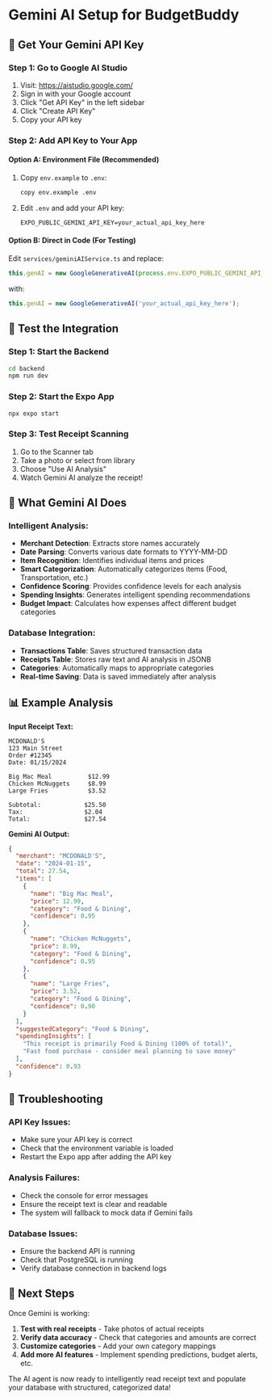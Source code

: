 # Gemini AI Setup for BudgetBuddy

## 🚀 **Get Your Gemini API Key**

### **Step 1: Go to Google AI Studio**
1. Visit: https://aistudio.google.com/
2. Sign in with your Google account
3. Click "Get API Key" in the left sidebar
4. Click "Create API Key"
5. Copy your API key

### **Step 2: Add API Key to Your App**

#### **Option A: Environment File (Recommended)**
1. Copy `env.example` to `.env`:
   ```bash
   copy env.example .env
   ```

2. Edit `.env` and add your API key:
   ```
   EXPO_PUBLIC_GEMINI_API_KEY=your_actual_api_key_here
   ```

#### **Option B: Direct in Code (For Testing)**
Edit `services/geminiAIService.ts` and replace:
```typescript
this.genAI = new GoogleGenerativeAI(process.env.EXPO_PUBLIC_GEMINI_API_KEY || '');
```
with:
```typescript
this.genAI = new GoogleGenerativeAI('your_actual_api_key_here');
```

## 🧪 **Test the Integration**

### **Step 1: Start the Backend**
```bash
cd backend
npm run dev
```

### **Step 2: Start the Expo App**
```bash
npx expo start
```

### **Step 3: Test Receipt Scanning**
1. Go to the Scanner tab
2. Take a photo or select from library
3. Choose "Use AI Analysis"
4. Watch Gemini AI analyze the receipt!

## 🤖 **What Gemini AI Does**

### **Intelligent Analysis:**
- **Merchant Detection**: Extracts store names accurately
- **Date Parsing**: Converts various date formats to YYYY-MM-DD
- **Item Recognition**: Identifies individual items and prices
- **Smart Categorization**: Automatically categorizes items (Food, Transportation, etc.)
- **Confidence Scoring**: Provides confidence levels for each analysis
- **Spending Insights**: Generates intelligent spending recommendations
- **Budget Impact**: Calculates how expenses affect different budget categories

### **Database Integration:**
- **Transactions Table**: Saves structured transaction data
- **Receipts Table**: Stores raw text and AI analysis in JSONB
- **Categories**: Automatically maps to appropriate categories
- **Real-time Saving**: Data is saved immediately after analysis

## 📊 **Example Analysis**

**Input Receipt Text:**
```
MCDONALD'S
123 Main Street
Order #12345
Date: 01/15/2024

Big Mac Meal          $12.99
Chicken McNuggets     $8.99
Large Fries           $3.52

Subtotal:            $25.50
Tax:                 $2.04
Total:               $27.54
```

**Gemini AI Output:**
```json
{
  "merchant": "MCDONALD'S",
  "date": "2024-01-15",
  "total": 27.54,
  "items": [
    {
      "name": "Big Mac Meal",
      "price": 12.99,
      "category": "Food & Dining",
      "confidence": 0.95
    },
    {
      "name": "Chicken McNuggets", 
      "price": 8.99,
      "category": "Food & Dining",
      "confidence": 0.95
    },
    {
      "name": "Large Fries",
      "price": 3.52,
      "category": "Food & Dining", 
      "confidence": 0.90
    }
  ],
  "suggestedCategory": "Food & Dining",
  "spendingInsights": [
    "This receipt is primarily Food & Dining (100% of total)",
    "Fast food purchase - consider meal planning to save money"
  ],
  "confidence": 0.93
}
```

## 🔧 **Troubleshooting**

### **API Key Issues:**
- Make sure your API key is correct
- Check that the environment variable is loaded
- Restart the Expo app after adding the API key

### **Analysis Failures:**
- Check the console for error messages
- Ensure the receipt text is clear and readable
- The system will fallback to mock data if Gemini fails

### **Database Issues:**
- Ensure the backend API is running
- Check that PostgreSQL is running
- Verify database connection in backend logs

## 🎯 **Next Steps**

Once Gemini is working:
1. **Test with real receipts** - Take photos of actual receipts
2. **Verify data accuracy** - Check that categories and amounts are correct
3. **Customize categories** - Add your own category mappings
4. **Add more AI features** - Implement spending predictions, budget alerts, etc.

The AI agent is now ready to intelligently read receipt text and populate your database with structured, categorized data!


